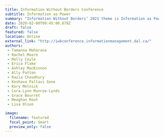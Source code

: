 ```yaml
---
title: Information Without Borders Conference
subtitle: Information as Power
summary: "Information Without Borders’ 2021 theme is Information as Power, focusing on how information can be used as a means to empower minority groups and advocate for change. Information Without Borders is an annual conference for both students and professionals working and interested in the field of Information Management. The conference is run by students in Dalhousie University’s Master of Library and Information Studies program."
date: 2020-02-08T09:45:00.878Z
draft: false
featured: false
location: Online
external_link: "http://iwbconference.informationmanagement.dal.ca/"
authors:
 - Tamanna Moharana
 - Rachel Moore
 - Molly Coyle
 - Erica Flake
 - Ashley MacKinnon
 - Ally Patton
 - Razia Choudhury
 - Keshava Pallavi Gone
 - Kory Melnick
 - Cora-Lynn Munroe-Lynds
 - Grace Bourret
 - Meaghan Rout
 - Lisa Olson

image:
  filename: featured
  focal_point: Smart
  preview_only: false
---
```

